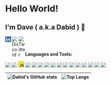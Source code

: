 # Hello World! 
## I'm Dave ( a.k.a Dabid ) 🤙

<a href="https://www.linkedin.com/in/dave-emmanuel-magno-b62282170/">
  <img align="left" alt="LinkedIn" width="21px" src="https://raw.githubusercontent.com/dabideee13/dabideee13/main/assets/linkedin.png" />
</a>
<a href="https://discord.gg/e2mBMXsC">
  <img align="left" alt="Discord" width="21px" src="https://raw.githubusercontent.com/anuraghazra/anuraghazra/master/assets/discord-round.svg" />
</a>
<a href="https://twitter.com/DaveEmmanuelQM2">
  <img align="left" alt="Twitter" width="21px" src="https://raw.githubusercontent.com/anuraghazra/anuraghazra/master/assets/twitter.svg" />
</a>
 

<br />
<br />

**Languages and Tools:**  

<code><img height="20" src="https://raw.githubusercontent.com/dabideee13/explore/master/topics/python/python.png"></code>
<code><img height="20" src="https://raw.githubusercontent.com/dabideee13/explore/master/topics/r/r.png"></code>
<code><img height="20" src="https://raw.githubusercontent.com/github/explore/80688e429a7d4ef2fca1e82350fe8e3517d3494d/topics/javascript/javascript.png"></code>
<code><img height="20" src="https://raw.githubusercontent.com/dabideee13/explore/master/topics/cpp/cpp.png"></code>
<code><img height="20" src="https://raw.githubusercontent.com/dabideee13/explore/master/topics/arduino/arduino.png"></code>
<code><img height="20" src="https://raw.githubusercontent.com/dabideee13/explore/master/topics/terminal/terminal.png"></code>
<code><img height="20" src="https://raw.githubusercontent.com/dabideee13/explore/master/topics/jupyter-notebook/jupyter-notebook.png"></code>
<code><img height="20" src="https://raw.githubusercontent.com/dabideee13/explore/master/topics/ubuntu/ubuntu.png"></code>
<code><img height="20" src="https://raw.githubusercontent.com/dabideee13/explore/master/topics/vim/vim.png"></code>
<code><img height="20" src="https://raw.githubusercontent.com/dabideee13/explore/master/topics/sublime-text/sublime-text.png"></code>
<code><img height="20" src="https://raw.githubusercontent.com/dabideee13/explore/master/topics/visual-studio-code/visual-studio-code.png"></code>
<code><img height="20" src="https://raw.githubusercontent.com/dabideee13/explore/master/topics/bitcoin/bitcoin.png"></code>
<code><img height="20" src="https://raw.githubusercontent.com/dabideee13/explore/master/topics/git/git.png"></code>
<code><img height="20" src="https://raw.githubusercontent.com/dabideee13/explore/master/topics/homebrew/homebrew.png"></code>
<code><img height="20" src="https://raw.githubusercontent.com/dabideee13/explore/master/topics/html/html.png"></code>
<code><img height="20" src="https://raw.githubusercontent.com/dabideee13/explore/master/topics/latex/latex.png"></code>

![Dabid's GitHub stats](https://github-readme-stats.vercel.app/api?username=dabideee13&show_icons=true&theme=radical) | ![Top Langs](https://github-readme-stats.vercel.app/api/top-langs/?username=dabideee13&theme=radical&langs_count=10&hide=jupyter%20notebook,html "Dabids' Top Languages Card")
:---------------------------------------------------------------------------------------------------------------------:|:--------------:



